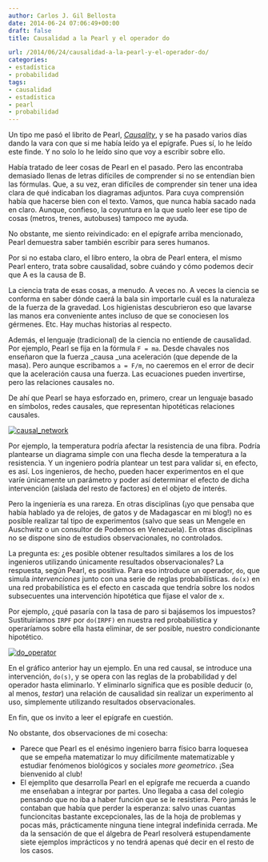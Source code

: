 ```yaml
---
author: Carlos J. Gil Bellosta
date: 2014-06-24 07:06:49+00:00
draft: false
title: Causalidad a la Pearl y el operador do

url: /2014/06/24/causalidad-a-la-pearl-y-el-operador-do/
categories:
- estadística
- probabilidad
tags:
- causalidad
- estadística
- pearl
- probabilidad
---
```


Un tipo me pasó el librito de Pearl, [_Causality_](http://bayes.cs.ucla.edu/BOOK-2K/index.html), y se ha pasado varios días dando la vara con que si me había leído ya el epígrafe. Pues sí, lo he leído este finde. Y no solo lo he leído sino que voy a escribir sobre ello.

Había tratado de leer cosas de Pearl en el pasado. Pero las encontraba demasiado llenas de letras difíciles de comprender si no se entendían bien las fórmulas. Que, a su vez, eran difíciles de comprender sin tener una idea clara de qué indicaban los diagramas adjuntos. Para cuya comprensión había que hacerse bien con el texto. Vamos, que nunca había sacado nada en claro. Aunque, confieso, la coyuntura en la que suelo leer ese tipo de cosas (metros, trenes, autobuses) tampoco me ayuda.

No obstante, me siento reivindicado: en el epígrafe arriba mencionado, Pearl demuestra saber también escribir para seres humanos.

Por si no estaba claro, el libro entero, la obra de Pearl entera, el mismo Pearl entero, trata sobre causalidad, sobre cuándo y cómo podemos decir que A es la causa de B.

La ciencia trata de esas cosas, a menudo. A veces no. A veces la ciencia se conforma en saber dónde caerá la bala sin importarle cuál es la naturaleza de la fuerza de la gravedad. Los higienistas descubrieron eso que lavarse las manos era conveniente antes incluso de que se conociesen los gérmenes. Etc. Hay muchas historias al respecto.

Además, el lenguaje (tradicional) de la ciencia no entiende de causalidad. Por ejemplo, Pearl se fija en la fórmula `F = ma`. Desde chavales nos enseñaron que la fuerza _causa _una aceleración (que depende de la masa). Pero aunque escribamos `a = F/m`, no caeremos en el error de decir que la aceleración causa una fuerza. Las ecuaciones pueden invertirse, pero las relaciones causales no.

De ahí que Pearl se haya esforzado en, primero, crear un lenguaje basado en símbolos, redes causales, que representan hipotéticas relaciones causales.

[![causal_network](/wp-uploads/2014/06/causal_network.png)
](/wp-uploads/2014/06/causal_network.png)

Por ejemplo, la temperatura podría afectar la resistencia de una fibra. Podría plantearse un diagrama simple con una flecha desde la temperatura a la resistencia. Y un ingeniero podría plantear un test para validar si, en efecto, es así. Los ingenieros, de hecho, pueden hacer experimentos en el que varíe únicamente un parámetro y poder así determinar el efecto de dicha intervención (aislada del resto de factores) en el objeto de interés.

Pero la ingeniería es una rareza. En otras disciplinas (¡yo que pensaba que había hablado ya de relojes, de gatos y de Madagascar en mi blog!) no es posible realizar tal tipo de experimentos (salvo que seas un Mengele en Auschwitz o un consultor de Podemos en Venezuela). En otras disciplinas no se dispone sino de estudios observacionales, no controlados.

La pregunta es: ¿es posible obtener resultados similares a los de los ingenieros utilizando únicamente resultados observacionales? La respuesta, según Pearl, es positiva. Para eso introduce un operador, `do`, que simula _intervenciones_ junto con una serie de reglas probabilísticas. `do(x)` en una red probabilística es el efecto en cascada que tendría sobre los nodos subsecuentes una intervención hipotética que fijase el valor de `x`.

Por ejemplo, ¿qué pasaría con la tasa de paro si bajásemos los impuestos? Sustituiríamos `IRPF` por `do(IRPF)` en nuestra red probabilística y operaríamos sobre ella hasta eliminar, de ser posible, nuestro condicionante hipotético.

[![do_operator](/wp-uploads/2014/06/do_operator.png)
](/wp-uploads/2014/06/do_operator.png)

En el gráfico anterior hay un ejemplo. En una red causal, se introduce una intervención, `do(s)`, y se opera con las reglas de la probabilidad y del operador hasta eliminarlo. Y eliminarlo significa que es posible deducir (o, al menos, _testar_) una relación de causalidad sin realizar un experimento al uso, simplemente utilizando resultados observacionales.

En fin, que os invito a leer el epígrafe en cuestión.

No obstante, dos observaciones de mi cosecha:

* Parece que Pearl es el enésimo ingeniero barra físico barra loquesea que se empeña matematizar lo muy difícilmente matematizable y estudiar fenómenos biológicos y sociales _more geometrico_. ¡Sea bienvenido al club!
* El ejemplito que desarrolla Pearl en el epígrafe me recuerda a cuando me enseñaban a integrar por partes. Uno llegaba a casa del colegio pensando que no iba a haber función que se le resistiera. Pero jamás le contaban que había que perder la esperanza: salvo unas cuantas funcioncitas bastante excepcionales, las de la hoja de problemas y pocas más, prácticamente ninguna tiene integral indefinida cerrada. Me da la sensación de que el álgebra de Pearl resolverá estupendamente siete ejemplos imprácticos y no tendrá apenas qué decir en el resto de los casos.

